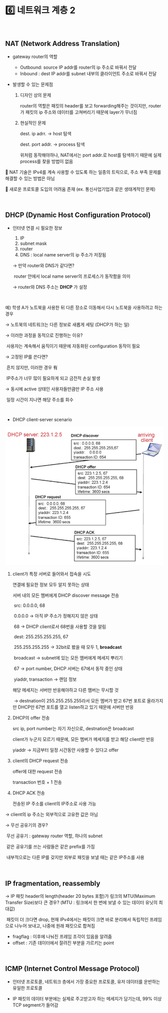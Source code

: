 # 6️⃣ 네트워크 계층 2

<br>

## NAT (Network Address Translation)

- gateway router의 역할

  - Outbound: source IP addr를 router의 ip 주소로 바꿔서 전달
  - Inbound : dest IP addr를 subnet 내부의 클라이언트 주소로 바꿔서 전달

- 발생할 수 있는 문제점

  1. 디자인 상의 문제

     router의 역할은 패킷의 header를 보고 forwarding해주는 것이지만, router가 패킷의 ip 주소와 데이터를 고쳐버리기 때문에 layer가 무너짐

  2. 현실적인 문제

     dest. ip adrr. → host 탐색

     dest. port addr. → process 탐색

     위처럼 동작해야하나, NAT에서는 port addr.로 host를 탐색하기 때문에 실제 process를 찾을 방법이 없음

📢 NAT 기술은 IPv4를 계속 사용할 수 있도록 하는 일종의 트릭으로, 주소 부족 문제를 해결할 수 있는 방법은 아님

📢 새로운 프로토콜 도입의 어려움 존재 (ex. 통신사업기업과 같은 생태계적인 문제)

<br>

## DHCP (Dynamic Host Configuration Protocol)

- 인터넷 연결 시 필요한 정보

  1. IP
  2. subnet mask
  3. router
  4. DNS : local name server의 ip 주소가 저장됨

  → 만약 router와 DNS가 같다면?

  ​		router 안에서 local name server의 프로세스가 동작함을 의미

  → router와 DNS 주소는 **DHCP** 가 설정

<br>

예) 학생 A가 노트북을 사용한 뒤 다른 장소로 이동해서 다시 노트북을 사용하려고 하는 경우

→ 노트북의 네트워크는 다른 정보로 새롭게 세팅 (DHCP가 하는 일)

→ 이러한 과정을 동적으로 진행하는 이유?

​		사용자는 계속해서 움직이기 때문에 자동화된 configuration 동작이 필요

→ 고정된 IP를 쓴다면?

​		흔치 않지만, 이러한 경우 有

​		IP주소가 너무 많이 필요하게 되고 금전적 손실 발생

→ 동시에 active 상태인 사용자들만큼만 IP 주소 사용

​		일정 시간이 지나면 해당 주소를 회수

<br>

- DHCP client-server scenario

![scenario](assets/scenario.png)

1. client가 특정 서버로 들어와서 접속을 시도

   연결에 필요한 정보 모두 알지 못하는 상태

   서버 내의 모든 멤버에게 DHCP discover message 전송

   ​	src: 0.0.0.0, 68

   ​		0.0.0.0 → 아직 IP 주소가 정해지지 않은 상태

   ​		68 → DHCP client로서 68번을 사용할 것을 알림

   ​	dest: 255.255.255.255, 67 

   ​		255.255.255.255 → 32bit로 봤을 때  모두 1, **broadcast**

   ​		broadcast → subnet에 있는 모든 멤버에게 메세지 뿌리기

   ​		67 → port number, DHCP 서버는 67에서 동작 중인 상태

   ​	yiaddr, transaction → 랜덤 정보

   해당 메세지는 서버만 반응해야하고 다른 멤버는 무시할 것

   ​	→ destnation이 255.255.255.255라서 모든 멤버가 받고 67번 포트로 올라가지만 DHCP만 67번 포트를 열고 listen하고 있기 때문에 서버만 반응

2. DHCP의 offer 전송

   src ip, port number는 자기 자신으로, destnation은 broadcast

   client가 누군지 모르기 때문에, 모든 멤버가 메세지를 받고 해당 client만 반응

   yiaddr → 지금부터 일정 시간동안 사용할 수 있다고 offer

3. client의 DHCP request 전송

   offer에 대한 request 전송

   transaction 번호 + 1 전송

4. DHCP ACK 전송

   전송된 IP 주소를 client의 IP주소로 사용 가능

→ client의 ip 주소는 외부적으로 고유한 값은 아님

→ 무선 공유기의 경우?

​		무선 공유기 : gateway router 역할, 하나의 subnet

​								같은 공유기를 쓰는 사람들은 같은 prefix를 가짐

​								내부적으로는 다른 IP를 갖지만 외부로 패킷을 보낼 때는 같은 IP주소를 사용

<br>

## IP fragmentation, reassembly

→ IP 패킷 header의 length(header 20 bytes 포함)가 링크의 MTU(Maximum Transfer Size)보다 큰 경우? (MTU : 링크에서 한 번에 보낼 수 있는 데이터 유닛의 최대값)

​	패킷이 더 크다면 drop, 현재 IPv4에서는 패킷이 크면 바로 분리해서 독립적인 프레임으로 나누어 보내고, 나중에 원래 패킷으로 합쳐짐

- fragflag : 이후에 나눠진 프레임 조각이 있음을 알려줌
- offset : 기존 데이터에서 잘려진 부분을 가르키는 point

<br>

## ICMP (Internet Control Message Protocol)

- 인터넷 프로토콜, 네트워크 층에서 가장 중요한 프로토콜, 유저 데이터를 운반하는 유일한 프로토콜

- IP 패킷의 데이터 부분에는 실제로 주고받고자 하는 메세지가 담기는데, 99% 이상 TCP segment가 들어감















